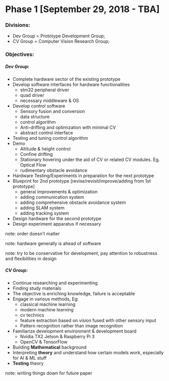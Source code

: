 # Phase 1 [September 29, 2018 - TBA]

### Divisions:

* Dev Group = Prototype Development Group;
* CV Group = Computer Vision Research Group;

### Objectives:



##### Dev Group:

* Complete hardware sector of the existing prototype
* Develop software interfaces for hardware functionalities
  * stm32 peripheral  driver
  * quad driver
  * necessary middleware & OS
* Develop control software
  * Sensory fusion and conversion
  * data structure
  * control algorithm
  * Anti-drifting and optimization with minimal CV
  * abstract control interface 
* Testing and tuning control algorithm
* Demo
  * Altitude & height control
  * Confine drifting
  * Stationary hovering under the aid of CV or related CV modules. Eg. Optical Flow
  * rudimentary obstacle avoidance
* Hardware Testing/Experiments in preparation for the next prototype
* Blueprint for 2nd prototype [revise/revisit/improve/adding from 1st prototype]
  * general improvements & optimization
  * adding communication system
  * adding comprehensive obstacle avoidance system
  * adding SLAM system
  * adding tracking system
* Design hardware for the second prototype
* Design experiment apparatus if necessary

note: order doesn't matter

note: hardware generally is ahead of software

note: try to be conservative for development, pay attention to robustness and flexibilities in design

##### CV Group:

* Continue researching and experimenting
* Finding study materials
* The objective is enriching knowledge, failure is acceptable
* Engage in various methods, Eg:
  * classical machine learning
  * modern machine learning
  * cv technics
  * feature extraction based on vision fused with other sensory input
  * Pattern recognition rather than image recognition
* Familiarize development environment & development board
  * Nvidia TX2 Jetson & Raspberry Pi 3
  * OpenCV & TensorFlow
* Building **Mathematical** background
* Interpreting **theory** and understand how certain models work, especially for AI & ML stuff
* **Testing** theory

note: writing things down for future paper